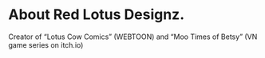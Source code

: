 # About Red Lotus Designz.

Creator of “Lotus Cow Comics” (WEBTOON) and “Moo Times of Betsy” (VN game series on itch.io)
